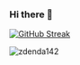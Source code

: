 ### Hi there 👋


[![GitHub Streak](https://streak-stats.demolab.com?user=zdenda142&theme=radical&background=242737)](https://git.io/streak-stats)

<p align="left"> <img src="https://komarev.com/ghpvc/?username=zdenda142&label=Profile%20views&color=0e75b6&style=flat" alt="zdenda142" /> </p>
</p>



<!--
**zdenda142/zdenda142** is a ✨ _special_ ✨ repository because its `README.md` (this file) appears on your GitHub profile.

Here are some ideas to get you started:

- 🔭 I’m currently working on ...
- 🌱 I’m currently learning ...
- 👯 I’m looking to collaborate on ...
- 🤔 I’m looking for help with ...
- 💬 Ask me about ...
- 📫 How to reach me: ...
- 😄 Pronouns: ...
- ⚡ Fun fact: ...
-->
